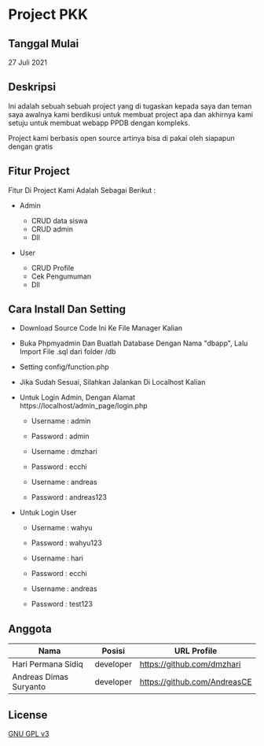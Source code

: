 # Project PKK

## Tanggal Mulai
27 Juli 2021

## Deskripsi
Ini adalah sebuah sebuah project yang di tugaskan kepada saya dan teman saya awalnya kami berdikusi untuk membuat project apa dan akhirnya kami setuju untuk membuat webapp PPDB dengan kompleks.

Project kami berbasis open source artinya bisa di pakai oleh siapapun dengan gratis

## Fitur Project
Fitur Di Project Kami Adalah Sebagai Berikut :
  - Admin
    - CRUD data siswa
    - CRUD admin
    - Dll

  - User
    - CRUD Profile
    - Cek Pengumuman
    - Dll

## Cara Install Dan Setting
  - Download Source Code Ini Ke File Manager Kalian
  - Buka Phpmyadmin Dan Buatlah Database Dengan Nama "dbapp", Lalu Import File .sql dari folder /db
  - Setting config/function.php
  - Jika Sudah Sesuai, Silahkan Jalankan Di Localhost Kalian
  - Untuk Login Admin, Dengan Alamat https://localhost/admin_page/login.php
    - Username : admin
    - Password : admin

    - Username : dmzhari
    - Password : ecchi
   
    - Username : andreas
    - Password : andreas123

  - Untuk Login User
    - Username : wahyu
    - Password : wahyu123
    
    - Username : hari
    - Password : ecchi

    - Username : andreas
    - Password : test123 

## Anggota 
| Nama | Posisi | URL Profile |
| ------ | ------ | ------ |
| Hari Permana Sidiq | developer | https://github.com/dmzhari |
| Andreas Dimas Suryanto | developer | https://github.com/AndreasCE |

## License
[GNU GPL v3](LICENSE)
